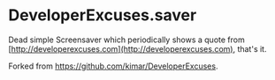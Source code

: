# DeveloperExcuses.saver

Dead simple Screensaver which periodically shows a quote from [http://developerexcuses.com](http://developerexcuses.com), that's it.

Forked from <https://github.com/kimar/DeveloperExcuses>.
